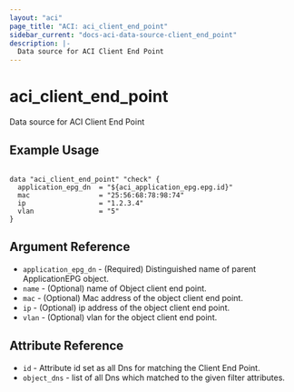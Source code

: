 ```yaml
---
layout: "aci"
page_title: "ACI: aci_client_end_point"
sidebar_current: "docs-aci-data-source-client_end_point"
description: |-
  Data source for ACI Client End Point
---
```


# aci_client_end_point #
Data source for ACI Client End Point

## Example Usage ##

```hcl

data "aci_client_end_point" "check" {
  application_epg_dn  = "${aci_application_epg.epg.id}"
  mac                 = "25:56:68:78:98:74"
  ip                  = "1.2.3.4"
  vlan                = "5"
}

```


## Argument Reference ##
* `application_epg_dn` - (Required) Distinguished name of parent ApplicationEPG object.
* `name` - (Optional) name of Object client end point.
* `mac` - (Optional) Mac address of the object client end point.
* `ip` - (Optional) ip address of the object client end point.
* `vlan` - (Optional) vlan for the object client end point.



## Attribute Reference

* `id` - Attribute id set as all Dns for matching the Client End Point.
* `object_dns` - list of all Dns which matched to the given filter attributes.
